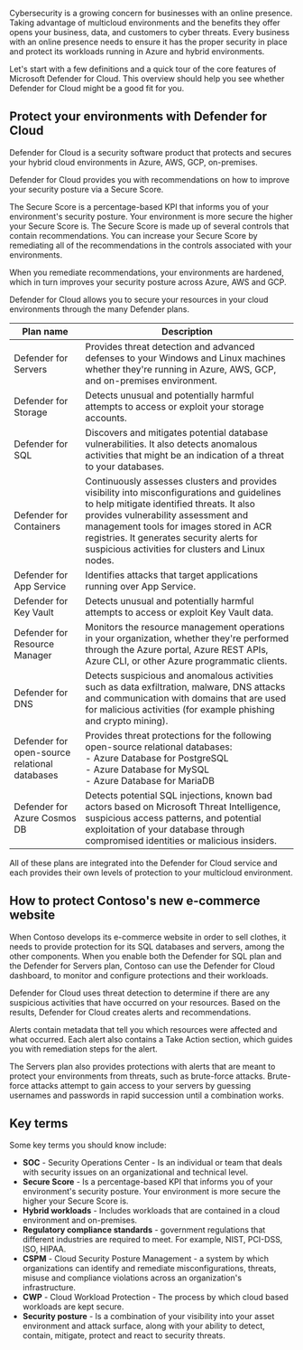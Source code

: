 Cybersecurity is a growing concern for businesses with an online presence. Taking advantage of multicloud environments and the benefits they offer opens your business, data, and customers to cyber threats. Every business with an online presence needs to ensure it has the proper security in place and protect its workloads running in Azure and hybrid environments.

Let's start with a few definitions and a quick tour of the core features of Microsoft Defender for Cloud. This overview should help you see whether Defender for Cloud might be a good fit for you.

## Protect your environments with Defender for Cloud

Defender for Cloud is a security software product that protects and secures your hybrid cloud environments in Azure, AWS, GCP, on-premises.

Defender for Cloud provides you with recommendations on how to improve your security posture via a Secure Score.

The Secure Score is a percentage-based KPI that informs you of your environment's security posture. Your environment is more secure the higher your Secure Score is. The Secure Score is made up of several controls that contain recommendations. You can increase your Secure Score by remediating all of the recommendations in the controls associated with your environments.

When you remediate recommendations, your environments are hardened, which in turn improves your security posture across Azure, AWS and GCP.  

Defender for Cloud allows you to secure your resources in your cloud environments through the many Defender plans.

| Plan name | Description |
|--|--|
| Defender for Servers | Provides threat detection and advanced defenses to your Windows and Linux machines whether they're running in Azure, AWS, GCP, and on-premises environment. |
| Defender for Storage | Detects unusual and potentially harmful attempts to access or exploit your storage accounts. |
| Defender for SQL | Discovers and mitigates potential database vulnerabilities. It also detects anomalous activities that might be an indication of a threat to your databases. |
| Defender for Containers | Continuously assesses clusters and provides visibility into misconfigurations and guidelines to help mitigate identified threats. It also provides vulnerability assessment and management tools for images stored in ACR registries. It generates security alerts for suspicious activities for clusters and Linux nodes. |
| Defender for App Service | Identifies attacks that target applications running over App Service. |
| Defender for Key Vault | Detects unusual and potentially harmful attempts to access or exploit Key Vault data. |
| Defender for Resource Manager |  Monitors the resource management operations in your organization, whether they're performed through the Azure portal, Azure REST APIs, Azure CLI, or other Azure programmatic clients. |
| Defender for DNS | Detects suspicious and anomalous activities such as data exfiltration, malware, DNS attacks and communication with domains that are used for malicious activities (for example phishing and crypto mining).  |
| Defender for open-source relational databases | Provides threat protections for the following open-source relational databases: <br> - Azure Database for PostgreSQL <br> - Azure Database for MySQL <br> - Azure Database for MariaDB |
| Defender for Azure Cosmos DB | Detects potential SQL injections, known bad actors based on Microsoft Threat Intelligence, suspicious access patterns, and potential exploitation of your database through compromised identities or malicious insiders. |

All of these plans are integrated into the Defender for Cloud service and each provides their own levels of protection to your multicloud environment.

## How to protect Contoso's new e-commerce website

When Contoso develops its e-commerce website in order to sell clothes, it needs to provide protection for its SQL databases and servers, among the other components. When you enable both the Defender for SQL plan and the Defender for Servers plan, Contoso can use the Defender for Cloud dashboard, to monitor and configure protections and their workloads.

Defender for Cloud uses threat detection to determine if there are any suspicious activities that have occurred on your resources. Based on the results, Defender for Cloud creates alerts and recommendations.

Alerts contain metadata that tell you which resources were affected and what occurred. Each alert also contains a Take Action section, which guides you with remediation steps for the alert.

The Servers plan also provides protections with alerts that are meant to protect your environments from threats, such as brute-force attacks. Brute-force attacks attempt to gain access to your servers by guessing usernames and passwords in rapid succession until a combination works.  

## Key terms

Some key terms you should know include:

- **SOC** - Security Operations Center - Is an individual or team that deals with security issues on an organizational and technical level.
- **Secure Score** - Is a percentage-based KPI that informs you of your environment's security posture. Your environment is more secure the higher your Secure Score is. 
- **Hybrid workloads** - Includes workloads that are contained in a cloud environment and on-premises.
- **Regulatory compliance standards** - government regulations that different industries are required to meet. For example, NIST, PCI-DSS, ISO, HIPAA.
- **CSPM** - Cloud Security Posture Management - a system by which organizations can identify and remediate misconfigurations, threats, misuse and compliance violations across an organization's infrastructure.
- **CWP** - Cloud Workload Protection - The process by which cloud based workloads are kept secure.
- **Security posture** - Is a combination of your visibility into your asset environment and attack surface, along with your ability to detect, contain, mitigate, protect and react to security threats.
